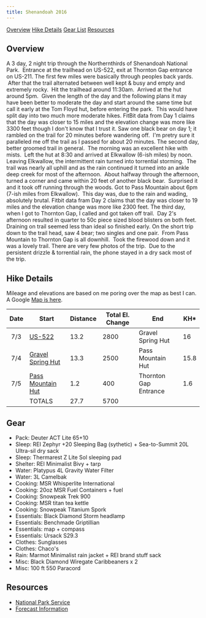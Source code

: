 ```yaml
---
title: Shenandoah 2016
---
```

[Overview](#over) [Hike Details](#hike) [Gear List](#gear) [Resources](#resources)

## <a id="over"></a>Overview

A 3 day, 2 night trip through the Northernthirds of Shenandoah National Park.  Entrance at the trailhead on US-522, exit at Thornton Gap entrance on US-211. The first few miles were basically through peoples back yards.  After that the trail alternated between well kept & busy and empty and extremely rocky.  Hit the trailhead around 11:30am.  Arrived at the hut around 5pm.  Given the length of the day and the following plans it may have been better to moderate the day and start around the same time but call it early at the Tom Floyd hut, before entering the park.  This would have split day into two much more moderate hikes. FitBit data from Day 1 claims that the day was closer to 15 miles and the elevation change was more like 3300 feet though I don't know that I trust it. Saw one black bear on day 1; it rambled on the trail for 20 minutes before wandering off.  I'm pretry sure it paralleled me off the trail as I passed for about 20 minutes. The second day, better groomed trail in general.  The morning was an excellent hike with mists.  Left the hut at 8:30 and arrived at Elkwallow (6-ish miles) by noon. Leaving Elkwallow, the intermittent rain turned into torrential storming.  The trail was nearly all uphill and as the rain continued it turned into an ankle deep creek for most of the afternoon.  About halfway through the afternoon, turned a corner and came within 20 feet of another black bear.  Surprised it and it took off running through the woods. Got to Pass Mountain about 6pm (7-ish miles from Elkwallow).  This day was, due to the rain and wading, absolutely brutal. Fitbit data fram Day 2 claims that the day was closer to 19 miles and the elevation change was more like 2300 feet. The third day, when I got to Thornton Gap, I called and got taken off trail.  Day 2's afternoon resulted in quarter to 50c piece sized blood blisters on both feet. Draining on trail seemed less than ideal so finished early. On the short trip down to the trail head, saw 4 bear; two singles and one pair.  From Pass Mountain to Thornton Gap is all downhill.  Took the firewood down and it was a lovely trail. There are very few photos of the trip.  Due to the persistent drizzle & torrential rain, the phone stayed in a dry sack most of the trip.

## <a id="hike"></a>Hike Details

Mileage and elevations are based on me poring over the map as best I can. A Google [Map is here](https://www.google.com/maps/d/viewer?mid=12S7Sq-ByoGh6U8_6a7cpBqaeiwk).

|Date|Start|Distance|Total El. Change|End|KH* |
|--- |---  |---  |--- |--- |--- |
| 7/3|[US-522](https://goo.gl/maps/ZZhtcHUxTq12)|13.2|2800|Gravel Spring Hut|16 |
| 7/4|[Gravel Spring Hut](https://goo.gl/maps/7PANyTMt2Ex)|13.3|2500|Pass Mountain Hut|15.8 |
| 7/5|[Pass Mountain Hut](https://goo.gl/maps/5Wi7Xw98qcL2)|1.2|400|Thornton Gap Entrance|1.6 |
| | TOTALS|27.7|5700 |

## <a id="gear"></a>Gear

*   Pack: Deuter ACT Lite 65+10
*   Sleep: REI Zephyr +20 Sleeping Bag (sythetic) + Sea-to-Summit 20L Ultra-sil dry sack
*   Sleep: Thermarest Z Lite Sol sleeping pad
*   Shelter: REI Minimalist Bivy + tarp
*   Water: Platypus 4L Gravity Water Filter
*   Water: 3L Camelbak
*   Cooking: MSR Whisperlite International
*   Cooking: 20oz MSR Fuel Containers + fuel
*   Cooking: Snowpeak Trek 900
*   Cooking: MSR titan tea kettle
*   Cooking: Snowpeak Titanium Spork
*   Essentials: Black Diamond Storm headlamp
*   Essentials: Benchmade Griptillian
*   Essentials: map + compass
*   Essentials: Ursack S29.3
*   Clothes: Sunglasses
*   Clothes: Chaco's
*   Rain: Marmot Minimalist rain jacket + REI brand stuff sack
*   Misc: Black Diamond Wiregate Caribbeaners x 2
*   Misc: 100 ft 550 Paracord

## <a id="resources"></a>Resources

*   [National Park Service](http://www.nps.gov/shen/index.htm)
*   [Forecast Information](http://forecast.io/#/f/38.4737,-78.5040)